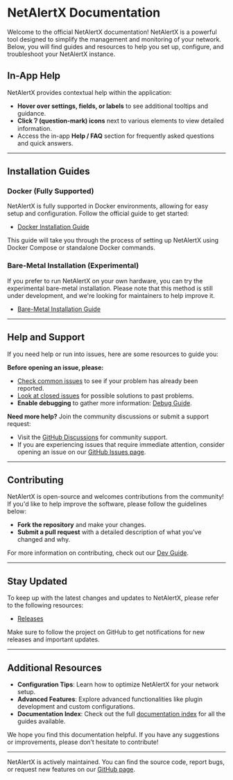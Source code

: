 # NetAlertX Documentation

Welcome to the official NetAlertX documentation! NetAlertX is a powerful tool designed to simplify the management and monitoring of your network. Below, you will find guides and resources to help you set up, configure, and troubleshoot your NetAlertX instance.

## In-App Help

NetAlertX provides contextual help within the application:

- **Hover over settings, fields, or labels** to see additional tooltips and guidance.
- **Click ❔ (question-mark) icons** next to various elements to view detailed information.
- Access the in-app **Help / FAQ** section for frequently asked questions and quick answers.

---

## Installation Guides

### Docker (Fully Supported)

NetAlertX is fully supported in Docker environments, allowing for easy setup and configuration. Follow the official guide to get started:

- [Docker Installation Guide](https://github.com/jokob-sk/NetAlertX/blob/main/dockerfiles/README.md)

This guide will take you through the process of setting up NetAlertX using Docker Compose or standalone Docker commands.

### Bare-Metal Installation (Experimental)

If you prefer to run NetAlertX on your own hardware, you can try the experimental bare-metal installation. Please note that this method is still under development, and we're looking for maintainers to help improve it.

- [Bare-Metal Installation Guide](./HW_INSTALL.md)

---

## Help and Support

If you need help or run into issues, here are some resources to guide you:

**Before opening an issue, please:**

  - [Check common issues](./DEBUG_TIPS.md#common-issues) to see if your problem has already been reported.
  - [Look at closed issues](https://github.com/jokob-sk/NetAlertX/issues?q=is%3Aissue+is%3Aclosed) for possible solutions to past problems.
  - **Enable debugging** to gather more information: [Debug Guide](./DEBUG_TIPS.md).
  
**Need more help?** Join the community discussions or submit a support request:

  - Visit the [GitHub Discussions](https://github.com/jokob-sk/NetAlertX/discussions) for community support.
  - If you are experiencing issues that require immediate attention, consider opening an issue on our [GitHub Issues page](https://github.com/jokob-sk/NetAlertX/issues).

---

## Contributing

NetAlertX is open-source and welcomes contributions from the community! If you'd like to help improve the software, please follow the guidelines below:

- **Fork the repository** and make your changes.
- **Submit a pull request** with a detailed description of what you’ve changed and why.

For more information on contributing, check out our [Dev Guide](./DEV_ENV_SETUP.md).

---

## Stay Updated

To keep up with the latest changes and updates to NetAlertX, please refer to the following resources:

- [Releases](https://github.com/jokob-sk/NetAlertX/releases)

Make sure to follow the project on GitHub to get notifications for new releases and important updates.

---

## Additional Resources

- **Configuration Tips**: Learn how to optimize NetAlertX for your network setup.
- **Advanced Features**: Explore advanced functionalities like plugin development and custom configurations.
- **Documentation Index**: Check out the full [documentation index](https://github.com/jokob-sk/NetAlertX/tree/main/docs) for all the guides available.

We hope you find this documentation helpful. If you have any suggestions or improvements, please don’t hesitate to contribute!

---
NetAlertX is actively maintained. You can find the source code, report bugs, or request new features on our [GitHub page](https://github.com/jokob-sk/NetAlertX).
